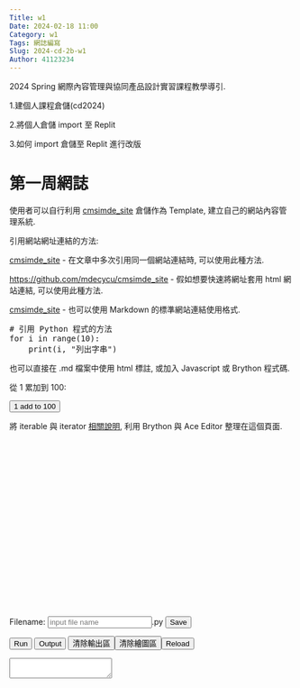 ```yaml
---
Title: w1
Date: 2024-02-18 11:00
Category: w1
Tags: 網誌編寫
Slug: 2024-cd-2b-w1
Author: 41123234
---
```


2024 Spring 網際內容管理與協同產品設計實習課程教學導引.

<!-- PELICAN_END_SUMMARY -->

1.建個人課程倉儲(cd2024)

2.將個人倉儲 import 至 Replit

3.如何 import 倉儲至 Replit 進行改版
# 第一周網誌
使用者可以自行利用 [cmsimde_site] 倉儲作為 Template, 建立自己的網站內容管理系統.

[cmsimde_site]: https://github.com/mdecycu/cmsimde_site

引用網站網址連結的方法:

[cmsimde_site] - 在文章中多次引用同一個網站連結時, 可以使用此種方法.

<https://github.com/mdecycu/cmsimde_site> - 假如想要快速將網址套用 html 網站連結, 可以使用此種方法.

[cmsimde_site](https://github.com/mdecycu/cmsimde_site) - 也可以使用 Markdown 的標準網站連結使用格式.

<pre class="brush: python">
# 引用 Python 程式的方法
for i in range(10):
    print(i, "列出字串")
</pre>

也可以直接在 .md 檔案中使用 html 標註, 或加入 Javascript 或 Brython 程式碼.

<p>從 1 累加到 100:</p>
<p><button id="add1to100">1 add to 100</button></p>
<p>將 iterable 與 iterator <a href="https://home.gamer.com.tw/creationDetail.php?sn=4337438">相關說明</a>, 利用 Brython 與 Ace Editor 整理在這個頁面.</p>
<!-- 導入 brython 程式庫 -->
<p>
<script src="./../cmsimde/static/brython.js"></script>
<script src="./../cmsimde/static/brython_stdlib.js"></script>
</p>
<!-- 啟動 Brython -->
<p>
<script>
window.onload=function(){
brython({debug:1, pythonpath:['./../cmsimde/static/','./../downloads/py/']});
}
</script>
</p>
<p><!-- 導入 FileSaver 與 filereader --></p>
<p>
<script src="./../cmsimde/static/ace/FileSaver.min.js" type="text/javascript"></script>
<script src="./../cmsimde/static/ace/filereader.js" type="text/javascript"></script>
</p>
<p><!-- 導入 ace --></p>
<p>
<script src="./../cmsimde/static/ace/ace.js" type="text/javascript"></script>
<script src="./../cmsimde/static/ace/ext-language_tools.js" type="text/javascript"></script>
<script src="./../cmsimde/static/ace/mode-python3.js" type="text/javascript"></script>
<script src="./../cmsimde/static/ace/snippets/python.js" type="text/javascript"></script>
</p>
<p><!-- 導入 gearUtils-0.9.js Cango 齒輪繪圖程式庫 -->
<script src="./../cmsimde/static/Cango-24v03-min.js"></script>
<script src="./../cmsimde/static/gearUtils-09.js"></script>
<script src="./../cmsimde/static/SVGpathUtils-6v03-min.js"></script>
<script src="./../cmsimde/static/sylvester.js"></script>
<script src="./../cmsimde/static/PrairieDraw.js"></script>
</p>
<p><!-- 請注意, 這裡使用 Javascript 將 localStorage["kw_py_src1"] 中存在近端瀏覽器的程式碼, 由使用者決定存檔名稱--></p>
<p>
<script type="text/javascript">
function doSave(storage_id, filename){
    var blob = new Blob([localStorage[storage_id]], {type: "text/plain;charset=utf-8"});
    filename = document.getElementById(filename).value
    saveAs(blob, filename+".py");
}
</script>
</p>
<p>
<script type="text/python3">
from browser import document as doc
import ace
# 清除畫布
def clear_bd1(ev):
    bd = doc["brython_div1"]
    bd.clear()
Ace1 = ace.Editor(editor_id="kw_editor1", console_id="kw_console1", container_id="kw__container1", storage_id="kw_py_src1" )
# 從 gist 取出程式碼後, 放入 editor 作為 default 程式
def run1():
    # 利用 get 取下 src 變數值
    try:
        url = doc.query["src"]
    except:
        url = "https://gist.githubusercontent.com/mdecourse/0229a8a017091476a79700b8a190f185/raw/c3a6deaf717f8f2739a4b1392a5ab10936e9693a/from_1_add_to_10_1.py"
    prog = open(url).read()

    # 將程式載入編輯區
    Ace1.editor.setValue(prog)
    Ace1.editor.scrollToRow(0)
    Ace1.editor.gotoLine(0)
    # 直接執行程式
    #ns = {'__name__':'__main__'}
    #exec(prog, ns)
    # 按下 run 按鈕
    Ace1.run()

# 執行程式, 顯示輸出結果與清除輸出結果及對應按鈕綁定
doc['kw_run1'].bind('click', Ace1.run)
doc['kw_show_console1'].bind('click', Ace1.show_console)
doc['kw_clear_console1'].bind('click', Ace1.clear_console)
doc['clear_bd1'].bind('click', clear_bd1)
# 呼叫函式執行
run1()
</script>
</p>
<p><!-- add 1 to 100 開始 -->
<script type="text/python3">
from browser import document as doc
import ace

# 清除畫布
def clear_bd1(ev):
    bd = doc["brython_div1"]
    bd.clear()

# 利用 ace 中的 Editor 建立 Ace2 物件, 其中的輸入變數分別對應到頁面中的編輯區物件
Ace2 = ace.Editor(editor_id="kw_editor1", console_id="kw_console1", container_id="kw__container1", storage_id="kw_py_src1" )

add1to100_url = "https://gist.githubusercontent.com/mdecourse/0229a8a017091476a79700b8a190f185/raw/c48e37714f055c3a0027cbfef59e442a6ef659b9/from_1_add_to_100_1.py"

# 從 gist 取得程式碼
add_src = open(add1to100_url).read()
def add(ev):
    Ace2.editor.setValue(add_src)
    Ace2.editor.scrollToRow(0)
    Ace2.editor.gotoLine(0)
    Ace2.run()

# id 為 "add1to100" 的按鈕點按時, 執行 add 方法
doc["add1to100"].bind('click', add)
</script>
</p>
<p><!-- add 1 to 100 結束--></p>
<!-- editor1 開始 -->
<p><!-- 用來顯示程式碼的 editor 區域 --></p>
<div id="kw_editor1" style="width: 600px; height: 300px;"></div>
<p><!-- 以下的表單與按鈕與前面的 Javascript doSave 函式以及 FileSaver.min.js 互相配合 --></p>
<p><!-- 存擋表單開始 --></p>
<form><label>Filename: <input id="kw_filename" placeholder="input file name" type="text"/>.py</label> <input onclick="doSave('kw_py_src1', 'kw_filename1');" type="submit" value="Save"/></form>
<p><!-- 存擋表單結束 --></p>
<p></p>
<p><!-- 執行與清除按鈕開始 --></p>
<p><button id="kw_run1">Run</button> <button id="kw_show_console1">Output</button> <button id="kw_clear_console1">清除輸出區</button><button id="clear_bd1">清除繪圖區</button><button onclick="window.location.reload()">Reload</button></p>
<p><!-- 執行與清除按鈕結束 --></p>
<p></p>
<p><!-- 程式執行 ouput 區 --></p>
<div style="width: 100%; height: 100%;"><textarea autocomplete="off" id="kw_console1"></textarea></div>
<p><!-- Brython 程式執行的結果, 都以 brython_div1 作為切入位置 --></p>
<div id="brython_div1"></div>
<!-- editor1 結束 --><hr/><!-- ########################################## -->
<p>從 1 累加到 100 part2:</p>
<p><button id="add1to100part2">1 add to 100</button><button id="cango_three_gears">cango_three_gears</button><button id="bsnake">BSnake</button><button id="aitetris">AI Tetris</button><button id="threejsblock">Rotating Block</button></p>
<p><!-- 請注意, 這裡使用 Javascript 將 localStorage["kw_py_src2"] 中存在近端瀏覽器的程式碼, 由使用者決定存檔名稱--></p>
<p>
<script type="text/python3">
from browser import document as doc
import ace
# 清除畫布
def clear_bd2(ev):
    bd = doc["brython_div2"]
    bd.clear()
Ace3 = ace.Editor(editor_id="kw_editor2", console_id="kw_console2", container_id="kw__container2", storage_id="kw_py_src2" )
# 從 gist 取出程式碼後, 放入 editor 作為 default 程式
def run2():
    # 利用 get 取下 src 變數值
    try:
        url = doc.query["src2"]
    except:
        url = "https://gist.githubusercontent.com/mdecourse/0229a8a017091476a79700b8a190f185/raw/c3a6deaf717f8f2739a4b1392a5ab10936e9693a/from_1_add_to_10_1.py"
    prog = open(url).read()

    # 將程式載入編輯區
    Ace3.editor.setValue(prog)
    Ace3.editor.scrollToRow(0)
    Ace3.editor.gotoLine(0)
    # 直接執行程式
    #ns = {'__name__':'__main__'}
    #exec(prog, ns)
    # 按下 run 按鈕
    Ace3.run()

# 執行程式, 顯示輸出結果與清除輸出結果及對應按鈕綁定
doc['kw_run2'].bind('click', Ace3.run)
doc['kw_show_console2'].bind('click', Ace3.show_console)
doc['kw_clear_console2'].bind('click', Ace3.clear_console)
doc['clear_bd2'].bind('click', clear_bd2)
# 呼叫函式執行
run2()
</script>
</p>
<p><!-- add 1 to 100 part2 開始 -->
<script type="text/python3">
from browser import document as doc
import ace

# 清除畫布
def clear_bd2(ev):
    bd = doc["brython_div2"]
    bd.clear()

# 利用 ace 中的 Editor 建立 Ace2 物件, 其中的輸入變數分別對應到頁面中的編輯區物件
Ace4 = ace.Editor(editor_id="kw_editor2", console_id="kw_console2", container_id="kw__container2", storage_id="kw_py_src2" )

# 透過 Ace4 以類別建立一個通用的 button2, 可以在多個案例中將 gist 程導入編輯區

class button2:
    def __init__(self, url):
        self.url = url

    # 記得加入 event 輸入變數
    def do(self,ev):
        Ace4.editor.setValue(open(self.url).read())
        Ace4.editor.scrollToRow(0)
        Ace4.editor.gotoLine(0)
        Ace4.run()

add1to100_url = "https://gist.githubusercontent.com/mdecourse/0229a8a017091476a79700b8a190f185/raw/c48e37714f055c3a0027cbfef59e442a6ef659b9/from_1_add_to_100_1.py"

# 從 gist 取得程式碼
add_src = open(add1to100_url).read()
def add2(ev):
    Ace4.editor.setValue(add_src)
    Ace4.editor.scrollToRow(0)
    Ace4.editor.gotoLine(0)
    Ace4.run()

# id 為 "add1to100part2" 的按鈕點按時, 執行 add 方法
doc["add1to100part2"].bind('click', add2)
# 以下為運用 button2 class 的通用 gist 程式導入區
################################## cango_three_gears start
cango_three_gears_url = "https://gist.githubusercontent.com/mdecycu/d9082d678096bd58378d6afe2c7fa05d/raw/f7a85d737d6723d5e34c526d5daee990ed92c32b/cango_three_gears_brython_div2.py"
cango_three_gears = button2(cango_three_gears_url)
doc["cango_three_gears"].bind("click", cango_three_gears.do)
################################## cango_three_gears end
################################## bsnake start
bsnake_url = "https://gist.githubusercontent.com/mdecycu/d9082d678096bd58378d6afe2c7fa05d/raw/f7a85d737d6723d5e34c526d5daee990ed92c32b/kmol_snakey.py"
bsnake = button2(bsnake_url)
doc["bsnake"].bind("click", bsnake.do)
################################## bsnake end
################################## aitetris start
aitetris_url = "https://gist.githubusercontent.com/mdecycu/d9082d678096bd58378d6afe2c7fa05d/raw/f7a85d737d6723d5e34c526d5daee990ed92c32b/pygame_to_brython_tetris_ai.py"
aitetris = button2(aitetris_url)
doc["aitetris"].bind("click", aitetris.do)
################################## aitetris end
################################## threejsblock start
threejsblock_url = "https://gist.githubusercontent.com/mdecycu/2c6323eff49b496d1bafd210f3ec9707/raw/df37802f9e8a386b6424f7945af622b1cd0a9ca5/threejs_rotating_block.py"
threejsblock = button2(threejsblock_url)
doc["threejsblock"].bind("click", threejsblock.do)
################################## threejsblock end
</script>
</p>
<p><!-- add 1 to 100 part2 結束--></p>
<!-- editor2 開始 -->
<p><!-- 用來顯示程式碼的 editor 區域 --></p>
<div id="kw_editor2" style="width: 600px; height: 300px;"></div>
<p><!-- 以下的表單與按鈕與前面的 Javascript doSave 函式以及 FileSaver.min.js 互相配合 --></p>
<p><!-- 存擋表單開始 --></p>
<form><label>Filename: <input id="kw_filename2" placeholder="input file name" type="text"/>.py</label> <input onclick="doSave('kw_py_src2', 'kw_filename2');" type="submit" value="Save"/></form>
<p><!-- 存擋表單結束 --></p>
<p></p>
<p><!-- 執行與清除按鈕開始 --></p>
<p><button id="kw_run2">Run</button> <button id="kw_show_console2">Output</button> <button id="kw_clear_console2">清除輸出區</button><button id="clear_bd2">清除繪圖區</button><button onclick="window.location.reload()">Reload</button></p>
<p><!-- 執行與清除按鈕結束 --></p>
<p></p>
<p><!-- 程式執行 ouput 區 --></p>
<div style="width: 100%; height: 100%;"><textarea autocomplete="off" id="kw_console2"></textarea></div>
<p><!-- Brython 程式執行的結果, 都以 brython_div1 作為切入位置 --></p>
<div id="brython_div2"></div>
<!-- editor2 結束 --><hr/>
<p>
<script src="https://unpkg.com/three@0.144.0/build/three.js" type="text/javascript"></script>
